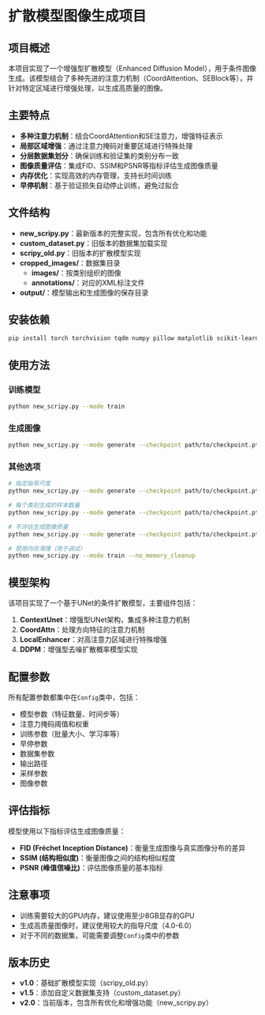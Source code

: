 # 扩散模型图像生成项目

## 项目概述

本项目实现了一个增强型扩散模型（Enhanced Diffusion Model），用于条件图像生成。该模型结合了多种先进的注意力机制（CoordAttention、SEBlock等），并针对特定区域进行增强处理，以生成高质量的图像。

## 主要特点

- **多种注意力机制**：结合CoordAttention和SE注意力，增强特征表示
- **局部区域增强**：通过注意力掩码对重要区域进行特殊处理
- **分层数据集划分**：确保训练和验证集的类别分布一致
- **图像质量评估**：集成FID、SSIM和PSNR等指标评估生成图像质量
- **内存优化**：实现高效的内存管理，支持长时间训练
- **早停机制**：基于验证损失自动停止训练，避免过拟合

## 文件结构

- **new_scripy.py**：最新版本的完整实现，包含所有优化和功能
- **custom_dataset.py**：旧版本的数据集加载实现
- **scripy_old.py**：旧版本的扩散模型实现
- **cropped_images/**：数据集目录
  - **images/**：按类别组织的图像
  - **annotations/**：对应的XML标注文件
- **output/**：模型输出和生成图像的保存目录

## 安装依赖

```bash
pip install torch torchvision tqdm numpy pillow matplotlib scikit-learn scipy
```

## 使用方法

### 训练模型

```bash
python new_scripy.py --mode train
```

### 生成图像

```bash
python new_scripy.py --mode generate --checkpoint path/to/checkpoint.pt
```

### 其他选项

```bash
# 指定指导尺度
python new_scripy.py --mode generate --checkpoint path/to/checkpoint.pt --guidance_scales 2.0 4.0 6.0

# 每个类别生成的样本数量
python new_scripy.py --mode generate --checkpoint path/to/checkpoint.pt --samples_per_class 5

# 不评估生成图像质量
python new_scripy.py --mode generate --checkpoint path/to/checkpoint.pt --no_eval

# 禁用内存清理（用于调试）
python new_scripy.py --mode train --no_memory_cleanup
```

## 模型架构

该项目实现了一个基于UNet的条件扩散模型，主要组件包括：

1. **ContextUnet**：增强型UNet架构，集成多种注意力机制
2. **CoordAttn**：处理方向特征的注意力机制
3. **LocalEnhancer**：对高注意力区域进行特殊增强
4. **DDPM**：增强型去噪扩散概率模型实现

## 配置参数

所有配置参数都集中在`Config`类中，包括：

- 模型参数（特征数量、时间步等）
- 注意力掩码阈值和权重
- 训练参数（批量大小、学习率等）
- 早停参数
- 数据集参数
- 输出路径
- 采样参数
- 图像参数

## 评估指标

模型使用以下指标评估生成图像质量：

- **FID (Fréchet Inception Distance)**：衡量生成图像与真实图像分布的差异
- **SSIM (结构相似度)**：衡量图像之间的结构相似程度
- **PSNR (峰值信噪比)**：评估图像质量的基本指标

## 注意事项

- 训练需要较大的GPU内存，建议使用至少8GB显存的GPU
- 生成高质量图像时，建议使用较大的指导尺度（4.0-6.0）
- 对于不同的数据集，可能需要调整`Config`类中的参数

## 版本历史

- **v1.0**：基础扩散模型实现（scripy_old.py）
- **v1.5**：添加自定义数据集支持（custom_dataset.py）
- **v2.0**：当前版本，包含所有优化和增强功能（new_scripy.py）
